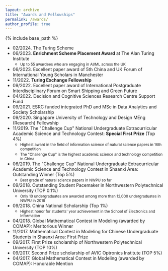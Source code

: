 ```yaml
---
layout: archive
title: "Awards and Fellowships"
permalink: /awards/
author_profile: true
---
```


{% include base_path %}

<!-- - 07/2024. The Chinese Government Award for Outstanding Self-financed Students Abroad. -->
- 02/2024. The Turing Scheme
- 06/2023. **Enrichment Scheme Placement Award** at The Alan Turing Institute
    * <small>Up to 55 awardees who are engaging in AI/ML across the UK</small>
- 06/2023. Excellent paper award of 5th China and UK Forum of International Young Scholars in Manchester
- 11/2022. **Turing Exchange Fellowship**
- 09/2022. Excellent paper award of International Postgraduate Interdisciplinary Forum on Smart Shipping and Green Future
- 04/2022. Decision and Cognitive Sciences Research Centre Support Fund
- 09/2021. ESRC funded integrated PhD and MSc in Data Analytics and Society Scholarship
- 09/2020. Singapore University of Technology and Design MEng (Research) Fellowship
- 11/2019. The "Challenge Cup" National Undergraduate Extracurricular Academic Science and Technology Contest: **Special First Prize** (Top 4%)
    * <small>Highest award in the field of information science of natural science papers in 16th competition</small>
    * <small>The "Challenge Cup" is the highest academic science and technology competition in China</small>
- 06/2019. The "Challenge Cup" National Undergraduate Extracurricular Academic Science and Technology Contest in Shaanxi Area: Outstanding Winner (Top 5%)
    * <small>Best grade of natural science papers in NWPU so far</small>
- 09/2018. Outstanding Student Pacemaker in Northwestern Polytechnical University (TOP 0.1%)
    * <small>Only 10 undergraduates are awarded among more than 12,000 undergraduates in NWPU in 2018</small>
- 09/2018. China National Scholarship (Top 1%)
    * <small>Highest honor for students' year achievement in the School of Electronics and Information</small>
- 04/2018. Global Mathematical Contest in Modeling (awarded by COMAP): Meritorious Winner
- 11/2017. Mathematical Contest in Modeling for Chinese Undergraduate Students in Shaanxi Area: First Prize
- 09/2017. First Prize scholarship of Northwestern Polytechnical University (TOP 10%)
- 09/2017. Second Prize scholarship of AVIC Optronics Institute (TOP 5%)
- 04/2017. Global Mathematical Contest in Modeling (awarded by COMAP): Honorable Mention